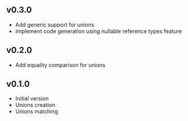 v0.3.0
------

- Add generic support for unions
- Implement code generation using nullable reference types feature

v0.2.0
------

- Add equality comparison for unions

v0.1.0
------

- Initial version
- Unions creation
- Unions matching